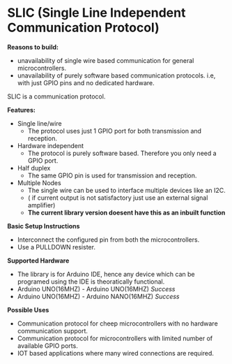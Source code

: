 # SLIC (Single Line Independent Communication Protocol)

__Reasons to build:__
- unavailability of single wire based communication for general microcontrollers.
- unavailability of purely software based communication protocols. i.e, with just GPIO pins and no dedicated hardware.

SLIC is a communication protocol.

__Features:__
- Single line/wire
  - The protocol uses just 1 GPIO port for both transmission and reception.
- Hardware independent
  - The protocol is purely software based. Therefore you only need a GPIO port.
- Half duplex
  - The same GPIO pin is used for transmission and reception.
- Multiple Nodes
  - The single wire can be used to interface multiple devices like an I2C.
  - ( if current output is not satisfactory just use an external signal amplifier)
  - __The current library version doesent have this as an inbuilt function__

__Basic Setup Instructions__
- Interconnect the configured pin from both the microcontrollers.
- Use a PULLDOWN resister.

__Supported Hardware__
- The library is for Arduino IDE, hence any device which can be programed using the IDE is theoratically functional.
- Arduino UNO(16MHZ) - Arduino UNO(16MHZ) _Success_
- Arduino UNO(16MHZ) - Arduino NANO(16MHZ) _Success_ 


__Possible Uses__
- Communication protocol for cheep microcontrollers with no hardware communication support.
- Communication protocol for microcontrollers with limited number of available GPIO ports.
- IOT based applications where many wired connections are required.

